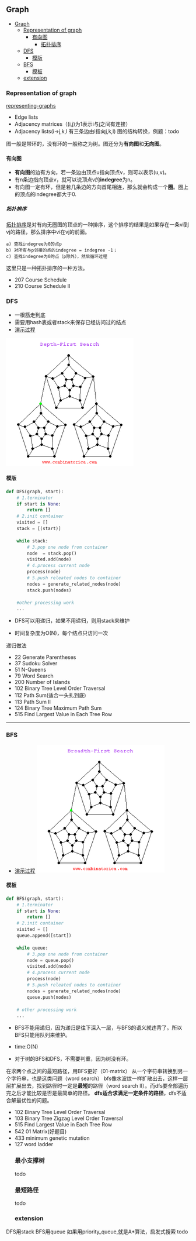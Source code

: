 ## Graph

-   [Graph](#graph)
    -   [Representation of graph](#representation-of-graph)
        -   [有向图](#%E6%9C%89%E5%90%91%E5%9B%BE)
            -   [拓扑排序](#%E6%8B%93%E6%89%91%E6%8E%92%E5%BA%8F)
    -   [DFS](#dfs)
        -   [模版](#%E6%A8%A1%E7%89%88)
    -   [BFS](#bfs)
        -   [模板](#%E6%A8%A1%E6%9D%BF)
    -   [extension](#extension)

### Representation of graph

[representing-graphs](https://www.khanacademy.org/computing/computer-science/algorithms/graph-representation/a/representing-graphs)

-   Edge lists
-   Adjacency matrices（(i,j)为1表示i与j之间有连接）
-   Adjacency lists(i->j,k,l 有三条边由i指向j,k,l)
    图的结构转换，例题：todo

图一般是带环的，没有环的一般称之为树。图还分为**有向图**和**无向图**。

#### 有向图

-   **有向图**的边有方向，若一条边由顶点u指向顶点v，则可以表示(u,v)。
-   有n条边指向顶点v，就可以说顶点v的**indegree**为n。
-   有向图一定有环，但是若几条边的方向首尾相连，那么就会构成一个**圈**。圈上的顶点的indegree都大于0.

##### 拓扑排序

[拓扑排序](http://blog.csdn.net/changyuanchn/article/details/17067349)是对有向无圈图的顶点的一种排序，这个排序的结果是如果存在一条vi到vj的路径，那么排序中vi在vj的前面。

    a) 查找indegree为0的点p
    b) 对所有与p邻接的点的indegree = indegree -1；
    c) 查找indegree为0的点（p除外），然后循环过程

这里只是一种拓扑排序的一种方法。

-   207 Course Schedule
-   210 Course Schedule II

### DFS

-   一根筋走到底
-   需要用hash表或者stack来保存已经访问过的结点
-   [演示过程](http://www.cs.usfca.edu/~galles/visualization/DFS.html)

<!-- ![dfs](./img/Graph/dfs.png) -->

![dfs_gif](./img/Graph/dfs.gif)

#### 模版

```python
def DFS(graph, start):
    # 1.terminator
    if start is None:
        return []
    # 2.init container
    visited = []
    stack = [(start)]

    while stack:
        # 3.pop one node from container
        node  = stack.pop()
        visited.add(node)
        # 4.process current node
        process(node)
        # 5.push releated nodes to container
        nodes = generate_related_nodes(node)
        stack.push(nodes)

    #other processing work
    ...
```

-   DFS可以用递归，如果不用递归，则用stack来维护

-   时间复杂度为O(N)，每个结点只访问一次

递归做法

-   22 Generate Parentheses
-   37 Sudoku Solver
-   51 N-Queens
-   79 Word Search
-   200 Number of Islands
-   102 Binary Tree Level Order Traversal
-   112 Path Sum(适合一头扎到底)
-   113 Path Sum II
-   124 Binary Tree Maximum Path Sum
-   515 Find Largest Value in Each Tree Row

* * *

### BFS

-   [演示过程](http://www.cs.usfca.edu/~galles/visualization/BFS.html)
    <!-- ![dfs](./img/Graph/bfs.png) -->
    ![dfs_gif](./img/Graph/bfs.gif)

#### 模板

```python
def BFS(graph, start):
    # 1.terminator
    if start is None:
        return []
    # 2.init container
    visited = []
    queue.append([start])

    while queue:
        # 3.pop one node from container
        node = queue.pop()
        visited.add(node)
        # 4.process current node
        process(node)
        # 5.push releated nodes to container
        nodes = generate_related_nodes(node)
        queue.push(nodes)

    # other processing work
    ...
```

-   BFS不能用递归，因为递归是往下深入一层，与BFS的语义就违背了。所以BFS只能用队列来维护。
-   time:O(N)

-   对于树的BFS和DFS，不需要判重，因为树没有环。

在求两个点之间的最短路径，用BFS更好（01-matrix）
从一个字符串转换到另一个字符串，也是这类问题（word search）
bfs像水波纹一样扩散出去，这样一层层扩展出去，找到路径时一定是**最短**的路径（word search II）。而dfs要全部遍历完之后才能比较是否是最简单的路径。
**dfs适合求满足一定条件的路径**，dfs不适合解最优性的问题。

<!-- -   22 Generate Parentheses -->

-   102 Binary Tree Level Order Traversal
-   103 Binary Tree Zigzag Level Order Traversal  
-   515 Find Largest Value in Each Tree Row
-   542 01 Matrix(好题目)
-   433 minimum genetic mutation
-   127 word ladder
    ### 最小支撑树
    todo
    ### 最短路径
    todo
    ### extension

DFS用stack
BFS用queue
如果用priority_queue,就是A\*算法，启发式搜索 todo
